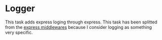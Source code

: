 # Logger

This task adds express loging through express. This task has been splitted from the [express middlewares](./express-middleware.md) because I consider logging as something very specific.
